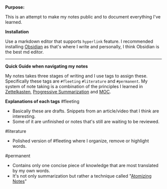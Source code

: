 **Purpose:**

This is an attempt to make my notes public and to document everything I've learned. 


**Installation**

Use a markdown editor that supports `hyperlink` feature. I recommended installing [Obsidian](https://obsidian.md) as that's where I write and personally, I think Obsidian is the best md editor. 

---

**Quick Guide when navigating my notes**

My notes takes three stages of writing and I use tags to assign these. Specifically these tags are `#fleeting` `#literature` and `#permanent`. My system of note taking is a combination of the principles I learned in [Zettelkasten](https://en.wikipedia.org/wiki/Zettelkasten), [Progressive Summarization](https://fortelabs.co/blog/series/ps/) and [MOC](https://medium.com/@nickmilo22/in-what-ways-can-we-form-useful-relationships-between-notes-9b9ec46973c6). 


**Explanations of each tags**
#fleeting
- Basically these are drafts. Snippets from an article/video that I think are interesting.
- Some of it are unfinished or notes that's still are waiting to be reviewed.


#literature
- Polished version of #fleeting where I organize, remove or highlight words. 


#permanent
- Contains only one concise piece of knowledge that are most translated by my own words. 
- It's not only summarization but rather a technique called "[Atomizing Notes](https://neuron.zettel.page/atomic#:~:text=Zettelkasten%20notes%20are%20atomic%20and,idea%20and%20one%20idea%20only.)"
